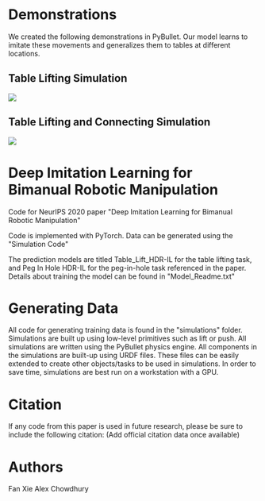 
# Demonstrations
We created the following demonstrations in PyBullet. Our model learns to imitate these movements and generalizes them to tables at different locations.

## Table Lifting Simulation                                                 

![](https://github.com/Rose-STL-Lab/HDR-IL/blob/master/tablelift.gif)       

## Table Lifting and Connecting Simulation   

![](https://github.com/Rose-STL-Lab/HDR-IL/blob/master/tableliftconnect.gif)      


# Deep Imitation Learning for Bimanual Robotic Manipulation


Code for NeurIPS 2020 paper "Deep Imitation Learning for Bimanual Robotic Manipulation"

Code is implemented with PyTorch. Data can be generated using the "Simulation Code"


The prediction models are titled Table_Lift_HDR-IL for the table lifting task, and Peg In Hole HDR-IL for the peg-in-hole task referenced in the paper. Details about training the model can be found in "Model_Readme.txt"


# Generating Data

All code for generating training data is found in the "simulations" folder. Simulations are built up using low-level primitives such as lift or push. All simulations are written using the PyBullet physics engine. All components in the simulations are built-up using URDF files. These files can be easily extended to create other objects/tasks to be used in simulations. In order to save time, simulations are best run on a workstation with a GPU.



# Citation
If any code from this paper is used in future research, please be sure to include the following citation:
(Add official citation data once available)


# Authors

Fan Xie
Alex Chowdhury








